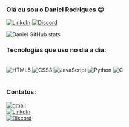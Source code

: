 ### Olá eu sou o Daniel Rodrigues 😊

[![LinkdIn](https://img.shields.io/badge/LinkedIn-0077B5?style=for-the-badge&logo=linkedin&logoColor=white)](https://www.linkedin.com/in/daniel-simeao-004167182/)
[![Discord](https://img.shields.io/badge/Discord-7289DA?style=for-the-badge&logo=discord&logoColor=white)](https://discordapp.com/users/385591688414101507)

![Daniel GitHub stats](https://github-readme-stats.vercel.app/api?username=DanielRDSimeao&show_icons=true&theme=gruvbox)

### Tecnologias que uso no dia a dia:

<div style="display: inline_block"><br>
    <img align="center" alt="HTML5" src="https://img.shields.io/badge/HTML5-E34F26?style=for-the-badge&logo=html5&logoColor=white"/>
    <img align="center" alt="CSS3" src="https://img.shields.io/badge/CSS3-1572B6?style=for-the-badge&logo=css3&logoColor=white">
    <img align="center" alt="JavaScript" src="https://img.shields.io/badge/JavaScript-323330?style=for-the-badge&logo=javascript&logoColor=F7DF1E">
    <img align="center" alt="Python" src="https://img.shields.io/badge/Python-14354C?style=for-the-badge&logo=python&logoColor=white">
    <img align="center" alt="C" src="https://img.shields.io/badge/C-00599C?style=for-the-badge&logo=c&logoColor=white">
</div><br>


### Contatos:
[![gmail](https://img.shields.io/badge/Gmail-D14836?style=for-the-badge&logo=gmail&logoColor=white)](https://mail.google.com/mail/u/0/?fs=1&tf=cm&source=mailto&su=Gmail&to=danielrodrigues.s1256@gmail.com) <br>
[![LinkdIn](https://img.shields.io/badge/LinkedIn-0077B5?style=for-the-badge&logo=linkedin&logoColor=white)](https://www.linkedin.com/in/daniel-simeao-004167182/) <br>
[![Discord](https://img.shields.io/badge/Discord-7289DA?style=for-the-badge&logo=discord&logoColor=white)](https://discordapp.com/users/385591688414101507)
